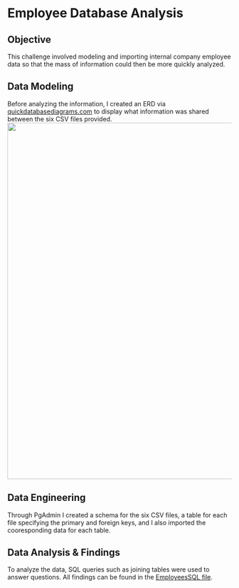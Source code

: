 # Employee Database Analysis

## Objective
This challenge involved modeling and importing internal company employee data so that the mass of information could then be more quickly analyzed.

## Data Modeling
Before analyzing the information, I created an ERD via [quickdatabasediagrams.com](quickdatabasediagrams.com) to display what information was shared between the six CSV files provided.
</br>
<img src="https://user-images.githubusercontent.com/102936852/194216141-2d8a408c-8be9-4912-b63a-efd7f196f888.png" width="799">

## Data Engineering
Through PgAdmin I created a schema for the six CSV files, a table for each file specifying the primary and foreign keys, and I also imported the cooresponding data for each table. 

## Data Analysis & Findings
To analyze the data, SQL queries such as joining tables were used to answer questions. All findings can be found in the [EmployeesSQL file](https://github.com/ohigithub/sql-challenge/tree/main/EmployeeSQL).
